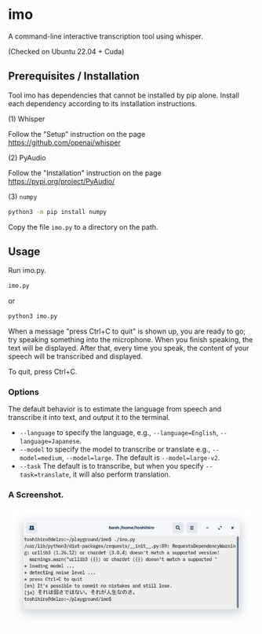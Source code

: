 imo
====

A command-line interactive transcription tool using whisper.

(Checked on Ubuntu 22.04 + Cuda)

## Prerequisites / Installation

Tool imo has dependencies that cannot be installed by pip alone.
Install each dependency according to its installation instructions.

(1) Whisper

Follow the "Setup" instruction on the page https://github.com/openai/whisper

(2) PyAudio

Follow the "Installation" instruction on the page https://pypi.org/project/PyAudio/

(3) `numpy`

```sh
python3 -m pip install numpy
```

Copy the file `imo.py` to a directory on the path.

## Usage

Run imo.py.

```sh
imo.py
```

or

```sh
python3 imo.py
```

When a message "press Ctrl+C to quit" is shown up, you are ready to go; try speaking something into the microphone. When you finish speaking, the text will be displayed. After that, every time you speak, the content of your speech will be transcribed and displayed.

To quit, press Ctrl+C.

### Options

The default behavior is to estimate the language from speech and transcribe it into text, and output it to the terminal.

* `--language` to specify the language, e.g., `--language=English`, `--language=Japanese`.
* `--model` to specify the model to transcribe or translate e.g., `--model=medium`, `--model=large`. The default is `--model=large-v2`.
* `--task` The default is to transcribe, but when you specify `--task=translate`, it will also perform translation.

### A Screenshot.

![](images/run1.png)
